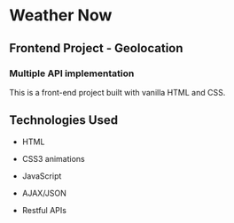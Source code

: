 # Weather Now

## Frontend Project - Geolocation

### Multiple API implementation

This is a front-end project built with vanilla HTML and CSS.


## Technologies Used

* HTML

* CSS3 animations

* JavaScript

* AJAX/JSON

* Restful APIs